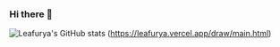 ### Hi there 👋

<!--
**Leafurya/Leafurya** is a ✨ _special_ ✨ repository because its `README.md` (this file) appears on your GitHub profile.

Here are some ideas to get you started:

- 🔭 I’m currently working on ...
- 🌱 I’m currently learning ...
- 👯 I’m looking to collaborate on ...
- 🤔 I’m looking for help with ...
- 💬 Ask me about ...
- 📫 How to reach me: ...
- 😄 Pronouns: ...
- ⚡ Fun fact: ...
-->

![Leafurya's GitHub stats](https://github-readme-stats.vercel.app/api?username=Leafurya&show_icons=true&theme=radical)
(https://leafurya.vercel.app/draw/main.html)